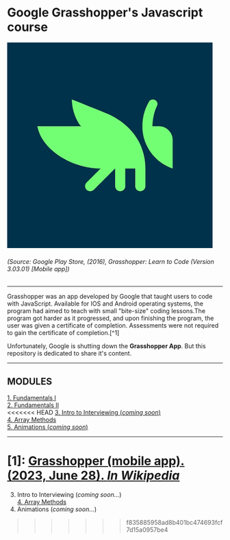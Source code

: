 # Google Grasshopper's Javascript course

![Logo](src/ggs.jpg "Grasshopper")  
###### (Source: Google Play Store, (2016), Grasshopper: Learn to Code (Version 3.03.01) [Mobile app])

---

Grasshopper was an app developed by Google that taught users to code with JavaScript. Available for IOS and Android operating systems, the program had aimed to teach with small "bite-size" coding lessons.The program got harder as it progressed, and upon finishing the program, the user was given a certificate of completion. Assessments were not required to gain the certificate of completion.[^1]

Unfortunately, Google is shutting down the **Grasshopper App**. But this repository is dedicated to share it's content.

---
## MODULES

[1. Fundamentals I](fundamentals1.md)  
[2. Fundamentals II](fundamentals2.md)  
<<<<<<< HEAD
[3. Intro to Interviewing (*coming soon*)](interviewing)  
[4. Array Methods](arraym.md)  
[5. Animations (*coming soon*)](animations)  

---
[1]: [Grasshopper (mobile app). (2023, June 28). *In Wikipedia*](https://en.wikipedia.org/wiki/Grasshopper_(mobile_app))
=======
3. Intro to Interviewing (*coming soon...*)  
[4. Array Methods](#arrayM.md)  
5. Animations (*coming soon...*)
>>>>>>> f835885958ad8b401bc474693fcf7d15a0957be4
